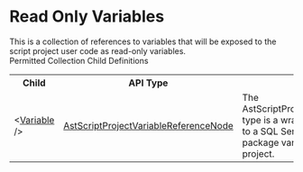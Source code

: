 # Read Only Variables

<div class="LanguageSummary"><div class ="SummaryItem">This is a collection of references to variables that will be exposed to the script project user code as read-only variables.</div></div><div class="SchemaBindingGroup"><div class="SchemaBindingGroupHeader">Permitted Collection Child Definitions</div><table id="SchemaBindingList" class="SchemaBindingList"><tbody><tr><th class="SchemaBindingNameColumnHeader">Child</th><th class="SchemaBindingTypeColumnHeader">API Type</th><th class="SchemaBindingSummaryColumnHeader">Description</th></tr><tr class="cd0"><td class="SchemaBindingName"><span class="punc">&lt;</span><a href=Varigence.Languages.Biml.Script.AstScriptProjectVariableReferenceNode.html">Variable</a><span class="punc"> /&gt;</span></td><td class="SchemaBindingType"><a href="../api-reference/Varigence.Languages.Biml.Script.AstScriptProjectVariableReferenceNode.html">AstScriptProjectVariableReferenceNode</a></td><td class="SchemaBindingSummary">The AstScriptProjectVariableReferenceNode type is a wrapper for a direct reference to a SQL Server Integration Services package variable for use in a script project.</td></tr></tbody></table></div>